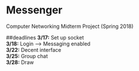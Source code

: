 # Messenger
Computer Networking Midterm Project (Spring 2018)

##deadlines
<b>3/17:</b> Set up socket <br>
<b>3/18:</b> Login --> Messaging enabled <br>
<b>3/22:</b> Decent interface <br>
<b>3/25:</b> Group chat <br>
<b>3/28:</b> Draw <br>
